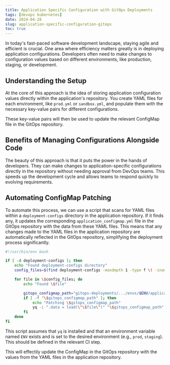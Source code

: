 ```yaml
---
title: Application Specific Configuration with GitOps Deployments
tags: [devops kubernetes]
date: 2024-04-28
slug: application-specific-configuration-gitops
toc: true
---
```


In today's fast-paced software development landscape, staying agile and efficient is crucial. One area where efficiency matters greatly is in deploying application configurations. Developers often need to make changes to configuration values based on different environments, like production, staging, or development.

## Understanding the Setup

At the core of this approach is the idea of storing application configuration values directly within the application's repository. You create YAML files for each environment, like `prod.yml` or `sandbox.yml`, and populate them with the necessary key-value pairs for different configurations.

These key-value pairs will then be used to update the relevant ConfigMap file in the GitOps repository.

## Benefits of Managing Configurations Alongside Code

The beauty of this approach is that it puts the power in the hands of developers. They can make changes to application-specific configurations directly in the repository without needing approval from DevOps teams. This speeds up the development cycle and allows teams to respond quickly to evolving requirements.

## Automating ConfigMap Patching

To automate this process, we can use a script that scans for YAML files within a `deployment-configs` directory in the application repository. If it finds any, it updates the corresponding `application_configmap.yml` file in the GitOps repository with the data from these YAML files. This means that any changes made to the YAML files in the application repository are automatically reflected in the GitOps repository, simplifying the deployment process significantly.

```bash
#!/usr/bin/env bash

if [ -d deployment-configs ]; then
    echo "Found deployment-configs directory"
    config_files=$(find deployment-configs -maxdepth 1 -type f \( -iname "$ENV.yml" -o -iname "$ENV.yaml" \))

    for file in \$config_files; do
        echo "Found \$file"

        gitops_configmap_path="gitops-deployments/.../envs/$ENV/application_configmap.yml"
        if [ -f "\$gitops_configmap_path" ]; then
            echo "Patching \$gitops_configmap_path"
            yq -i ".data = load(\"\$file\")" "\$gitops_configmap_path"
        fi
    done
fi
```

This script assumes that `yq` is installed and that an environment variable named `ENV` exists and is set to the desired environment (e.g., `prod`, `staging`). This should be defined in the relevant CI step.

This will effectily update the ConfigMap in the GitOps repository with the values from the YAML files in the application repository.

